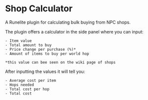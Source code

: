 # Shop Calculator
A Runelite plugin for calculating bulk buying from NPC shops.

The plugin offers a calculator in the side panel where you can input:
	
	- Item value
	- Total amount to buy
	- Price change per purchase (%)*
	- Amount of items to buy per world hop
	
	*this value can bee seen on the wiki page of shops
	
After inputting the values it will tell you:

	- Average cost per item
	- Hops needed
	- Total cost per hop
	- Total cost